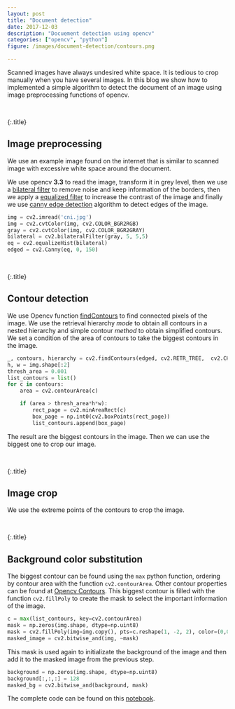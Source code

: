 ```yaml
---
layout: post
title: "Document detection"
date: 2017-12-03
description: "Docuement detection using opencv"
categories: ["opencv", "python"]
figure: /images/document-detection/contours.png

---
```


Scanned images have always undesired white space. It is tedious to crop manually when you have several images. In this blog we show how to implemented a simple algorithm to detect the document of an image using image preprocessing functions of opencv. 

<br>

{:.title}
## Image preprocessing

We use an example image found on the internet that is similar to scanned image with excessive white space around the document.

<amp-img src="/images/document-detection/cni.jpg" alt="Identity docuement" height="300" width="300" ></amp-img>

We use opencv **3.3** to read the image, transform it in grey level, then we
use a [bilateral
filter](http://opencvexamples.blogspot.com/2013/10/applying-bilateral-filter.html)
to remove noise and keep information of the borders, then we apply a [equalized
filter](http://opencv-python-tutroals.readthedocs.io/en/latest/py_tutorials/py_imgproc/py_histograms/py_histogram_equalization/py_histogram_equalization.html)
to increase the contrast of the image and finally we use [canny edge
detection](https://docs.opencv.org/3.1.0/da/d22/tutorial_py_canny.html)
algorithm to detect edges of the image.

```python
img = cv2.imread('cni.jpg')
img = cv2.cvtColor(img, cv2.COLOR_BGR2RGB)
gray = cv2.cvtColor(img, cv2.COLOR_BGR2GRAY)
bilateral = cv2.bilateralFilter(gray, 5, 5,5)
eq = cv2.equalizeHist(bilateral)
edged = cv2.Canny(eq, 0, 150)
```

<amp-img src="/images/document-detection/edged.png" alt="Edge detection" height="100" width="300" layout="responsive"></amp-img>

<br>

{:.title}
## Contour detection

We use Opencv function
[findContours](https://docs.opencv.org/3.1.0/d4/d73/tutorial_py_contours_begin.html)
to find connected pixels of the image. We use the retrieval hierarchy _mode_ to
obtain all contours in a nested hierarchy and simple contour _method_ to obtain
simplified contours. We set a condition of the area of contours to take the
biggest contours in the image.

```python
_, contours, hierarchy = cv2.findContours(edged, cv2.RETR_TREE,  cv2.CHAIN_APPROX_SIMPLE)
h, w = img.shape[:2]
thresh_area = 0.001
list_contours = list()
for c in contours:
    area = cv2.contourArea(c)

    if (area > thresh_area*h*w): 
        rect_page = cv2.minAreaRect(c)
        box_page = np.int0(cv2.boxPoints(rect_page))
        list_contours.append(box_page)
```

The result are the biggest contours in the image. Then we can use the biggest one to crop our image.

<amp-img src="/images/document-detection/contours.png" alt="Contours of the image" height="300" width="300" ></amp-img>

<br>

{:.title}
## Image crop

We use the extreme points of the contours to crop the image.

<amp-img src="/images/document-detection/crop_image.png" alt="Cropped image" height="200" width="300" ></amp-img>

<br>

{:.title}
## Background color substitution

The biggest contour can be found using the `max` python function, ordering by 
contour area with the function `cv2.contourArea`. Other contour properties can 
be found at [Opencv 
Contours](https://docs.opencv.org/3.1.0/d1/d32/tutorial_py_contour_properties.html).
This biggest contour is filled with the function `cv2.fillPoly` to create the 
mask to select the important information of the image.

```python
c = max(list_contours, key=cv2.contourArea)
mask = np.zeros(img.shape, dtype=np.uint8)
mask = cv2.fillPoly(img=img.copy(), pts=c.reshape(1, -2, 2), color=(0,0,0))
masked_image = cv2.bitwise_and(img, ~mask)
```

This mask is used again to initializate the background of the image and then 
add it to the masked image from the previous step.

```python
background = np.zeros(img.shape, dtype=np.uint8)
background[:,:,:] = 128
masked_bg = cv2.bitwise_and(background, mask)
```

<amp-img src="/images/document-detection/masked.png" alt="Masked image" 
height="100" width="300" layout="responsive"></amp-img>


The complete code can be found on this 
[notebook](https://nbviewer.jupyter.org/url/cristianpb.github.io/images/document-detection/DocuementDetection.ipynb).
